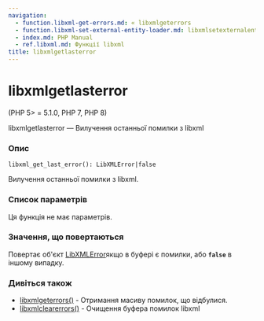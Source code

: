 ```yaml
---
navigation:
  - function.libxml-get-errors.md: « libxmlgeterrors
  - function.libxml-set-external-entity-loader.md: libxmlsetexternalentityloader »
  - index.md: PHP Manual
  - ref.libxml.md: Функції libxml
title: libxmlgetlasterror
---
```

# libxmlgetlasterror

(PHP 5> = 5.1.0, PHP 7, PHP 8)

libxmlgetlasterror — Вилучення останньої помилки з libxml

### Опис

```methodsynopsis
libxml_get_last_error(): LibXMLError|false
```

Вилучення останньої помилки з libxml.

### Список параметрів

Ця функція не має параметрів.

### Значення, що повертаються

Повертає об'єкт [LibXMLError](class.libxmlerror.md)якщо в буфері є помилки, або **`false`** в іншому випадку.

### Дивіться також

-   [libxmlgeterrors()](function.libxml-get-errors.md) - Отримання масиву помилок, що відбулися.
-   [libxmlclearerrors()](function.libxml-clear-errors.md) - Очищення буфера помилок libxml
